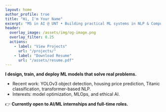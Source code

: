 ```yaml
---
layout: home
author_profile: true
title: "Hi, I'm Your Name"
excerpt: "MS in AI @ UNT • Building practical ML systems in NLP & Computer Vision"
header:
  overlay_image: /assets/img/og-image.png
  overlay_filter: 0.25
  actions:
    - label: "View Projects"
      url: "/projects/"
    - label: "Download Resume"
      url: "/assets/resume.pdf"
---
```


**I design, train, and deploy ML models that solve real problems.**
- Recent work: YOLOv3 object detection, housing price prediction, Titanic classification, transformer-based NLP.
- Interests: model optimization, MLOps, and ethical AI.

👉 **Currently open to AI/ML internships and full-time roles.**
